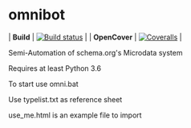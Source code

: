 # omnibot


| **Build** | [![Build status](https://ci.appveyor.com/api/projects/status/pjxh5g91jpbh7t84?svg=true)](https://ci.appveyor.com/project/tygerbytes/resourcefitness) |
| **OpenCover** | [![Coveralls](https://coveralls.io/repos/github/tygerbytes/ResourceFitness/badge.svg?branch=master)](https://coveralls.io/github/tygerbytes/ResourceFitness?branch=master) |


Semi-Automation of schema.org's Microdata system

Requires at least Python 3.6


To start use omni.bat

Use typelist.txt as reference sheet

use_me.html is an example file to import